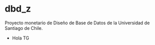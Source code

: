 # dbd_z
Proyecto monetario de Diseño de Base de Datos de la Universidad de Santiago de Chile.

- Hola   TG
